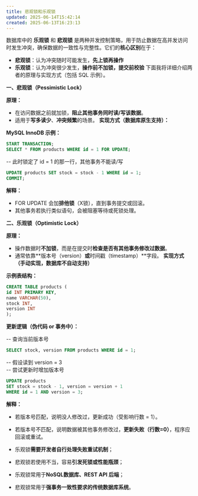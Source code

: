 ```yaml
---
title: 悲观锁和乐观锁
updated: 2025-06-14T15:42:14
created: 2025-06-13T16:23:13
---
```


数据库中的 **乐观锁** 和 **悲观锁** 是两种并发控制策略，用于防止数据在高并发访问时发生冲突，确保数据的一致性与完整性。它们的**核心区别**在于：
- **悲观锁**：认为冲突随时可能发生，**先上锁再操作**
- **乐观锁**：认为冲突很少发生，**操作前不加锁，提交前校验**
下面我将详细介绍两者的原理与实现方式（包括 SQL 示例）。

**一、悲观锁（Pessimistic Lock）**

**原理：**
- 在访问数据之前就加锁，**阻止其他事务同时读/写该数据**。
- 适用于**写多读少**、**冲突频繁**的场景。
**实现方式（数据库原生支持）：**

**MySQL InnoDB 示例：**  
```sql
START TRANSACTION;  
SELECT * FROM products WHERE id = 1 FOR UPDATE;  
```
-- 此时锁定了 id = 1 的那一行，其他事务不能读/写
```sql
UPDATE products SET stock = stock - 1 WHERE id = 1;  
COMMIT;
```
**解释：**
- FOR UPDATE 会加**排他锁**（X锁），直到事务提交或回滚。
- 其他事务若执行类似语句，会被阻塞等待或死锁处理。

**二、乐观锁（Optimistic Lock）**

**原理：**
- 操作数据时**不加锁**，而是在提交时**检查是否有其他事务修改过数据**。
- 通常依靠\*\*版本号（version）**或**时间戳（timestamp）\*\*字段。
**实现方式（手动实现，数据库不自动支持）**

**示例表结构：**
```sql
CREATE TABLE products (  
id INT PRIMARY KEY,  
name VARCHAR(50),  
stock INT,  
version INT  
);
```
**更新逻辑（伪代码 or 事务中）：**

-- 查询当前版本号  
```sql
SELECT stock, version FROM products WHERE id = 1;
```
-- 假设读到 version = 3  
-- 尝试更新时增加版本号  
```sql
UPDATE products  
SET stock = stock - 1, version = version + 1  
WHERE id = 1 AND version = 3;
```
**解释：**
- 若版本号匹配，说明没人修改过，更新成功（受影响行数 = 1）。
- 若版本号不匹配，说明数据被其他事务修改过，**更新失败（行数=0）**，程序应回滚或重试。

- 乐观锁**需要开发者自行处理失败重试机制**；
- 悲观锁若使用不当，容易**引发死锁或性能瓶颈**；
- 乐观锁常用于**NoSQL数据库、REST API 后端**；
- 悲观锁常用于**强事务一致性要求的传统数据库系统**。

